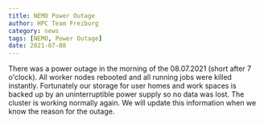 ```yaml
---
title: NEMO Power Outage
author: HPC Team Freiburg
category: news
tags: [NEMO, Power Outage]
date: 2021-07-08
---
```


There was a power outage in the morning of the 08.07.2021 (short after 7 o'clock).
All worker nodes rebooted and all running jobs were killed instantly.
Fortunately our storage for user homes and work spaces is backed up by an uninterruptible power supply so no data was lost.
The cluster is working normally again.
We will update this information when we know the reason for the outage.
